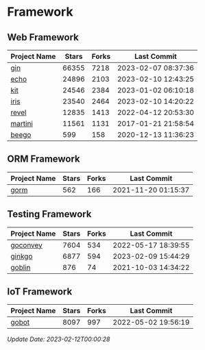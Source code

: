 # Framework

## Web Framework
| Project Name | Stars | Forks | Last Commit |
| ------------ | ----- | ----- | ----------- |
| [gin](https://github.com/gin-gonic/gin) | 66355 | 7218 | 2023-02-07 08:37:36 |
| [echo](https://github.com/labstack/echo) | 24896 | 2103 | 2023-02-10 12:43:25 |
| [kit](https://github.com/go-kit/kit) | 24546 | 2384 | 2023-01-02 06:10:18 |
| [iris](https://github.com/kataras/iris) | 23540 | 2464 | 2023-02-10 14:20:22 |
| [revel](https://github.com/revel/revel) | 12835 | 1413 | 2022-04-12 20:53:30 |
| [martini](https://github.com/go-martini/martini) | 11561 | 1131 | 2017-01-21 21:58:54 |
| [beego](https://github.com/astaxie/beego) | 599 | 158 | 2020-12-13 11:36:23 |

## ORM Framework
| Project Name | Stars | Forks | Last Commit |
| ------------ | ----- | ----- | ----------- |
| [gorm](https://github.com/jinzhu/gorm) | 562 | 166 | 2021-11-20 01:15:37 |

## Testing Framework
| Project Name | Stars | Forks | Last Commit |
| ------------ | ----- | ----- | ----------- |
| [goconvey](https://github.com/smartystreets/goconvey) | 7604 | 534 | 2022-05-17 18:39:55 |
| [ginkgo](https://github.com/onsi/ginkgo) | 6877 | 594 | 2023-02-09 15:44:29 |
| [goblin](https://github.com/franela/goblin) | 876 | 74 | 2021-10-03 14:34:22 |

## IoT Framework
| Project Name | Stars | Forks | Last Commit |
| ------------ | ----- | ----- | ----------- |
| [gobot](https://github.com/hybridgroup/gobot) | 8097 | 997 | 2022-05-02 19:56:19 |

*Update Date: 2023-02-12T00:00:28*